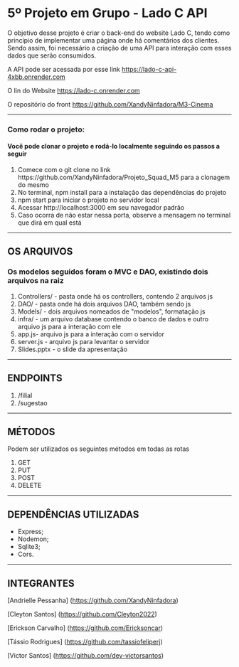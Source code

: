 # 5º Projeto em Grupo - Lado C API
O objetivo desse projeto é criar o back-end do website Lado C, tendo como princípio de implementar uma página onde há comentários dos clientes. Sendo assim, foi necessário a criação de uma API para interação com esses dados que serão consumidos.

A API pode ser acessada por esse link https://lado-c-api-4xbb.onrender.com

O lin do Website https://lado-c.onrender.com

O repositório do front https://github.com/XandyNinfadora/M3-Cinema

<hr>
<h3> Como rodar o projeto:</h3>
<h4> Você pode clonar o projeto e rodá-lo localmente seguindo os passos a seguir</h4>
<ol>
<li> Comece com o git clone no link https://github.com/XandyNinfadora/Projeto_Squad_M5 para a clonagem do mesmo </li>
<li> No terminal, npm install para a instalação das dependências do projeto </li>
<li> npm start para iniciar o projeto no servidor local </li>
<li> Acessar http://localhost:3000 em seu navegador padrão </li>
<li> Caso ocorra de não estar nessa porta, observe a mensagem no terminal que dirá em qual está </li>
</ol>

<hr>

## OS ARQUIVOS
<h3> Os modelos seguidos foram o MVC e DAO, existindo dois arquivos na raiz </h3>
<ol> 
<li> Controllers/ - pasta onde há os controllers, contendo 2 arquivos js</li>
<li> DAO/ - pasta onde há dois arquivos DAO, também sendo js</li>
<li> Models/ - dois arquivos nomeados de "modelos", formatação js</li>
<li> infra/ - um arquivo database contendo o banco de dados e outro arquivo js para a interação com ele</li>
<li> app.js- arquivo js para a interação com o servidor </li>
<li> server.js - arquivo js para levantar o servidor </li>
<li> Slides.pptx - o slide da apresentação </li>
</ol>

<hr>

## ENDPOINTS
<ol>
<li> /filial </li>
<li> /sugestao </li>
</ol>

<hr>

## MÉTODOS
Podem ser utilizados os seguintes métodos em todas as rotas
<ol>
<li> GET </li>
<li> PUT </li>
<li> POST </li>
<li> DELETE </li>
</ol>

<hr>

## DEPENDÊNCIAS UTILIZADAS
- Express;
- Nodemon;
- Sqlite3;
- Cors.

<hr>

## INTEGRANTES

[Andrielle Pessanha] (https://github.com/XandyNinfadora)

[Cleyton Santos] (https://github.com/Cleyton2022)

[Erickson Carvalho] (https://github.com/Ericksoncar)

[Tássio Rodrigues] (https://github.com/tassiofeliperj)

[Victor Santos] (https://github.com/dev-victorsantos)

<br>
